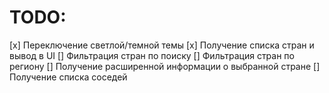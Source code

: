 # TODO:

[x] Переключение светлой/темной темы
[x] Получение списка стран и вывод в UI
[] Фильтрация стран по поиску
[] Фильтрация стран по региону
[] Получение расширенной информации о выбранной стране
[] Получение списка соседей
